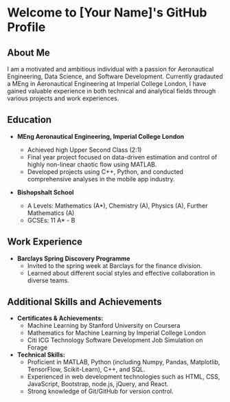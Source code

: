 # Welcome to [Your Name]'s GitHub Profile

## About Me

I am a motivated and ambitious individual with a passion for Aeronautical Engineering, Data Science, and Software Development. Currently gradauted a MEng in Aeronautical Engineering at Imperial College London, I have gained valuable experience in both technical and analytical fields through various projects and work experiences.

## Education

- **MEng Aeronautical Engineering, Imperial College London**
  - Achieved high Upper Second Class (2:1)
  - Final year project focused on data-driven estimation and control of highly non-linear chaotic flow using MATLAB.
  - Developed projects using C++, Python, and conducted comprehensive analyses in the mobile app industry.

- **Bishopshalt School**
  - A Levels: Mathematics (A*), Chemistry (A), Physics (A), Further Mathematics (A)
  - GCSEs: 11 A* - B

## Work Experience

- **Barclays Spring Discovery Programme**
  - Invited to the spring week at Barclays for the finance division.
  - Learned about different social styles and effective collaboration in diverse teams.

## Additional Skills and Achievements

- **Certificates & Achievements:**
  - Machine Learning by Stanford University on Coursera
  - Mathematics for Machine Learning by Imperial College London
  - Citi ICG Technology Software Development Job Simulation on Forage
- **Technical Skills:**
  - Proficient in MATLAB, Python (including Numpy, Pandas, Matplotlib, TensorFlow, Scikit-Learn), C++, and SQL.
  - Experienced in web development technologies such as HTML, CSS, JavaScript, Bootstrap, node.js, jQuery, and React.
  - Strong knowledge of Git/GitHub for version control.
